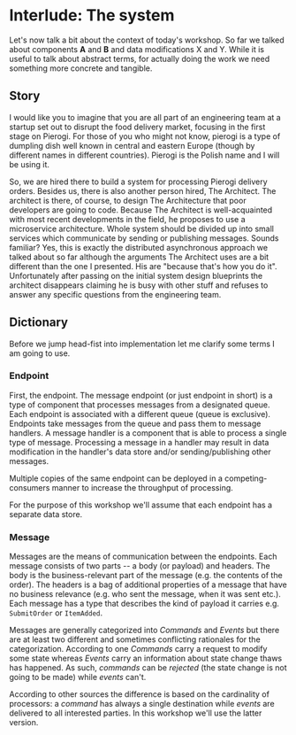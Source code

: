 # Interlude: The system

Let's now talk a bit about the context of today's workshop. So far we talked about components **A** and **B** and data modifications X and Y. While it is useful to talk about abstract terms, for actually doing the work we need something more concrete and tangible. 

## Story

I would like you to imagine that you are all part of an engineering team at a startup set out to disrupt the food delivery market, focusing in the first stage on Pierogi. For those of you who might not know, pierogi is a type of dumpling dish well known in central and eastern Europe (though by different names in different countries). Pierogi is the Polish name and I will be using it.

So, we are hired there to build a system for processing Pierogi delivery orders. Besides us, there is also another person hired, The Architect. The architect is there, of course, to design The Architecture that poor developers are going to code. Because The Architect is well-acquainted with most recent developments in the field, he proposes to use a microservice architecture. Whole system should be divided up into small services which communicate by sending or publishing messages. Sounds familiar? Yes, this is exactly the distributed asynchronous approach we talked about so far although the arguments The Architect uses are a bit different than the one I presented. His are "because that's how you do it". Unfortunately after passing on the initial system design blueprints the architect disappears claiming he is busy with other stuff and refuses to answer any specific questions from the engineering team.

## Dictionary

Before we jump head-fist into implementation let me clarify some terms I am going to use. 

### Endpoint

First, the endpoint. The message endpoint (or just endpoint in short) is a type of component that processes messages from a designated queue. Each endpoint is associated with a different queue (queue is exclusive). Endpoints take messages from the queue and pass them to message handlers. A message handler is a component that is able to process a single type of message. Processing a message in a handler may result in data modification in the handler's data store and/or sending/publishing other messages.

Multiple copies of the same endpoint can be deployed in a competing-consumers manner to increase the throughput of processing.

For the purpose of this workshop we'll assume that each endpoint has a separate data store.

### Message

Messages are the means of communication between the endpoints. Each message consists of two parts -- a body (or payload) and headers. The body is the business-relevant part of the message (e.g. the contents of the order). The headers is a bag of additional properties of a message that have no business relevance (e.g. who sent the message, when it was sent etc.). Each message has a type that describes the kind of payload it carries e.g. `SubmitOrder` or `ItemAdded`.

Messages are generally categorized into *Commands* and *Events* but there are at least two different and sometimes conflicting rationales for the categorization. According to one *Commands* carry a request to modify some state whereas *Events* carry an information about state change thaws has happened. As such, *commands* can be *rejected* (the state change is not going to be made) while *events* can't.

According to other sources the difference is based on the cardinality of processors: a *command* has always a single destination while *events* are delivered to all interested parties. In this workshop we'll use the latter version.
